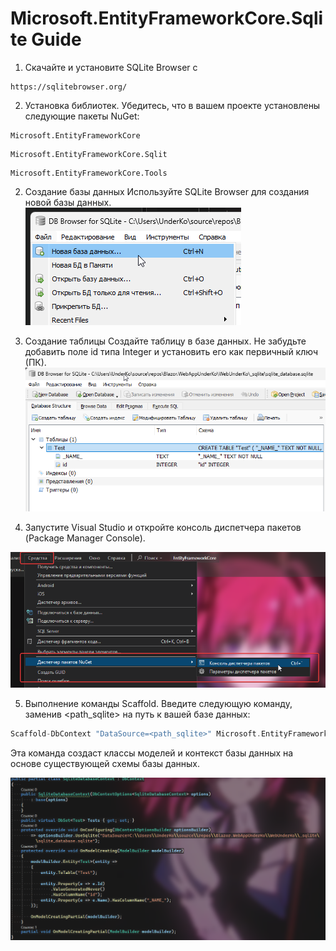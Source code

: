 # Microsoft.EntityFrameworkCore.Sqlite Guide



 



1. Скачайте и установите SQLite Browser с
```
https://sqlitebrowser.org/
```
2. Установка библиотек.
Убедитесь, что в вашем проекте установлены следующие пакеты NuGet:
```
Microsoft.EntityFrameworkCore
```
```
Microsoft.EntityFrameworkCore.Sqlit
```
```
Microsoft.EntityFrameworkCore.Tools
```

2. Создание базы данных
Используйте SQLite Browser для создания новой базы данных.
![](https://raw.githubusercontent.com/Under4groos/Guide.EntityFrameworkCore.Sqlite/refs/heads/master/img/DB_Browser_for_SQLite_knrNXScCBb.png)

3. Создание таблицы 
Создайте таблицу в базе данных. Не забудьте добавить поле id типа Integer и установить его как первичный ключ (ПК).
![](https://raw.githubusercontent.com/Under4groos/Guide.EntityFrameworkCore.Sqlite/refs/heads/master/img/DB_Browser_for_SQLite_SfzIqHRbMV.png)

4. Запустите Visual Studio и откройте консоль диспетчера пакетов (Package Manager Console).

![](https://raw.githubusercontent.com/Under4groos/Guide.EntityFrameworkCore.Sqlite/refs/heads/master/img/devenv_ZUnbcSoI5k.png)

5. Выполнение команды Scaffold.
Введите следующую команду, заменив <path_sqlite> на путь к вашей базе данных:
```C++
Scaffold-DbContext "DataSource=<path_sqlite>" Microsoft.EntityFrameworkCore.Sqlite
```
Эта команда создаст классы моделей и контекст базы данных на основе существующей схемы базы данных.

![](https://raw.githubusercontent.com/Under4groos/Guide.EntityFrameworkCore.Sqlite/refs/heads/master/img/devenv_0wfkw5TWc9.png)

